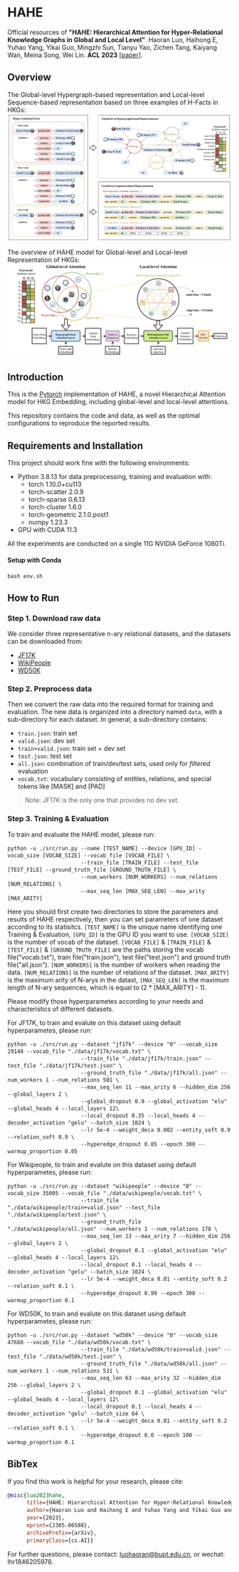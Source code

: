 # HAHE

Official resources of **"HAHE: Hierarchical Attention for Hyper-Relational Knowledge Graphs in Global and Local Level"**. Haoran Luo, Haihong E, Yuhao Yang, Yikai Guo, Mingzhi Sun, Tianyu Yao, Zichen Tang, Kaiyang Wan, Meina Song, Wei Lin. **ACL 2023** \[[paper](https://arxiv.org/abs/2305.06588)\]. 

## Overview
The Global-level Hypergraph-based representation and Local-level Sequence-based representation based
on three examples of H-Facts in HKGs:
![](./figs/1.png)

 The overview of HAHE model for Global-level and Local-level Representation of HKGs:
![](./figs/2.png)

## Introduction

This is the [Pytorch](https://pytorch.org/) implementation of HAHE, a novel Hierarchical Attention model for
HKG Embedding, including global-level and local-level attentions. 

This repository contains the code and data, as well as the optimal configurations to reproduce the reported results.

## Requirements and Installation
This project should work fine with the following environments:
- Python 3.8.13 for data preprocessing, training and evaluation with:
    -  torch 1.10.0+cu113
    -  torch-scatter 2.0.9
    -  torch-sparse 0.6.13
    -  torch-cluster 1.6.0
    -  torch-geometric 2.1.0.post1
    -  numpy 1.23.3
- GPU with CUDA 11.3

All the experiments are conducted on a single 11G NVIDIA GeForce 1080Ti.

#### Setup with Conda

```
bash env.sh
```

## How to Run

### Step 1. Download raw data
We consider three representative n-ary relational datasets, and the datasets can be downloaded from:
- [JF17K](https://www.dropbox.com/sh/ryxohj363ujqhvq/AAAoGzAElmNnhXrWEj16UiUga?dl=0)
- [WikiPeople](https://github.com/gsp2014/WikiPeople)
- [WD50K](https://zenodo.org/record/4036498#.Yx06qoi-uNz)

### Step 2. Preprocess data
Then we convert the raw data into the required format for training and evaluation. The new data is organized into a directory named `data`, with a sub-directory for each dataset. In general, a sub-directory contains:
- `train.json`: train set
- `valid.json`: dev set
- `train+valid.json`: train set + dev set
- `test.json`: test set
- `all.json`: combination of train/dev/test sets, used only for *filtered* evaluation
- `vocab.txt`: vocabulary consisting of entities, relations, and special tokens like [MASK] and [PAD]

> Note: JF17K is the only one that provides no dev set.

### Step 3. Training & Evaluation

To train and evaluate the HAHE model, please run:

```
python -u ./src/run.py --name [TEST_NAME] --device [GPU_ID] -vocab_size [VOCAB_SIZE] --vocab_file [VOCAB_FILE] \
                       --train_file [TRAIN_FILE] --test_file [TEST_FILE] --ground_truth_file [GROUND_TRUTH_FILE] \
                       --num_workers [NUM_WORKERS] --num_relations [NUM_RELATIONS] \
                       --max_seq_len [MAX_SEQ_LEN] --max_arity [MAX_ARITY]
```

Here you should first create two directories to store the parameters and results of HAHE respectively, then you can set parameters of one dataset according to its statisitcs.
`[TEST_NAME]` is the unique name identifying one Training & Evaluation,  `[GPU_ID]` is the GPU ID you want to use.
`[VOCAB_SIZE]` is the number of vocab of the dataset.
`[VOCAB_FILE]` & `[TRAIN_FILE]` & `[TEST_FILE]` & `[GROUND_TRUTH_FILE]` are the paths storing the vocab file("vocab.txt"), train file("train.json"), test file("test.json") and ground truth file("all.json").
`[NUM_WORKERS]` is the number of workers when reading the data.
`[NUM_RELATIONS]` is the number of relations of the dataset.
`[MAX_ARITY]` is the maximum arity of N-arys in the datast, `[MAX_SEQ_LEN]` is the maximum length of N-ary sequences, which is equal to (2 * [MAX_ARITY] - 1).

Please modify those hyperparametes according to your needs and characteristics of different datasets.


For JF17K, to train and evalute on this dataset using default hyperparametes, please run:

```
python -u ./src/run.py --dataset "jf17k" --device "0" --vocab_size 29148 --vocab_file "./data/jf17k/vocab.txt" \
                       --train_file "./data/jf17k/train.json" --test_file "./data/jf17k/test.json" \
                       --ground_truth_file "./data/jf17k/all.json" --num_workers 1 --num_relations 501 \
                       --max_seq_len 11 --max_arity 6 --hidden_dim 256 --global_layers 2 \
                       --global_dropout 0.9 --global_activation "elu" --global_heads 4 --local_layers 12\
                       --local_dropout 0.35 --local_heads 4 --decoder_activation "gelu" --batch_size 1024 \
                       --lr 5e-4 --weight_deca 0.002 --entity_soft 0.9 --relation_soft 0.9 \
                       --hyperedge_dropout 0.85 --epoch 300 --warmup_proportion 0.05
```

For Wikipeople, to train and evalute on this dataset using default hyperparametes, please run:

```
python -u ./src/run.py --dataset "wikipeople" --device "0" --vocab_size 35005 --vocab_file "./data/wikipeople/vocab.txt" \
                       --train_file "./data/wikipeople/train+valid.json" --test_file "./data/wikipeople/test.json" \
                       --ground_truth_file "./data/wikipeople/all.json" --num_workers 1 --num_relations 178 \
                       --max_seq_len 13 --max_arity 7 --hidden_dim 256 --global_layers 2 \
                       --global_dropout 0.1 --global_activation "elu" --global_heads 4 --local_layers 12\
                       --local_dropout 0.1 --local_heads 4 --decoder_activation "gelu" --batch_size 1024 \
                       --lr 5e-4 --weight_deca 0.01 --entity_soft 0.2 --relation_soft 0.1 \
                       --hyperedge_dropout 0.99 --epoch 300 --warmup_proportion 0.1
```

For WD50K, to train and evalute on this dataset using default hyperparametes, please run:

```
python -u ./src/run.py --dataset "wd50k" --device "0" --vocab_size 47688 --vocab_file "./data/wd50k/vocab.txt" \
                       --train_file "./data/wd50k/train+valid.json" --test_file "./data/wd50k/test.json" \
                       --ground_truth_file "./data/wd50k/all.json" --num_workers 1 --num_relations 531 \
                       --max_seq_len 63 --max_arity 32 --hidden_dim 256 --global_layers 2 \
                       --global_dropout 0.1 --global_activation "elu" --global_heads 4 --local_layers 12\
                       --local_dropout 0.1 --local_heads 4 --decoder_activation "gelu" --batch_size 64 \
                       --lr 5e-4 --weight_deca 0.01 --entity_soft 0.2 --relation_soft 0.1 \
                       --hyperedge_dropout 0.0 --epoch 100 --warmup_proportion 0.1
```


## BibTex

If you find this work is helpful for your research, please cite:

```bibtex
@misc{luo2023hahe,
      title={HAHE: Hierarchical Attention for Hyper-Relational Knowledge Graphs in Global and Local Level}, 
      author={Haoran Luo and Haihong E and Yuhao Yang and Yikai Guo and Mingzhi Sun and Tianyu Yao and Zichen Tang and Kaiyang Wan and Meina Song and Wei Lin},
      year={2023},
      eprint={2305.06588},
      archivePrefix={arXiv},
      primaryClass={cs.AI}}
```

For further questions, please contact: luohaoran@bupt.edu.cn, or wechat: lhr1846205978.